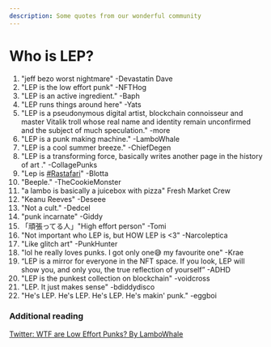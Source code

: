 ```yaml
---
description: Some quotes from our wonderful community
---
```


# Who is LEP?

1. "jeff bezo worst nightmare" -Devastatin Dave
2. "LEP is the low effort punk" -NFTHog
3. "LEP is an active ingredient." -Baph
4. "LEP runs things around here" -Yats
5. "LEP is a pseudonymous digital artist, blockchain connoisseur and master Vitalik troll whose real name and identity remain unconfirmed and the subject of much speculation." -more
6. "LEP is a punk making machine." -LamboWhale
7. "LEP is a cool summer breeze." -ChiefDegen
8. "LEP is a transforming force, basically writes another page in the history of art ." -CollagePunks
9. "Lep is [#Rastafari](https://twitter.com/hashtag/Rastafari?src=hashtag\_click)" -Blotta
10. "Beeple." -TheCookieMonster
11. "a lambo is basically a juicebox with pizza" Fresh Market Crew
12. "Keanu Reeves" -Deseee
13. "Not a cult." -Dedcel
14. "punk incarnate" -Giddy
15. 「頑張ってる人」"High effort person" -Tomi
16. "Not important who LEP is, but HOW LEP is <3" -Narcoleptica
17. "Like glitch art" -PunkHunter
18. "lol he really loves punks. I got only one😅 my favourite one" -Krae
19. “LEP is a mirror for everyone in the NFT space. If you look, LEP will show you, and only you, the true reflection of yourself” -ADHD
20. "LEP is the punkest collection on blockchain" -voidcross
21. "LEP. It just makes sense" -bdiddydisco
22. "He's LEP. He's LEP. He's LEP. He's makin' punk." -eggboi



### Additional reading

[Twitter: WTF are Low Effort Punks? By LamboWhale](https://twitter.com/Lambo\_Whale/status/1437427834369228804)

